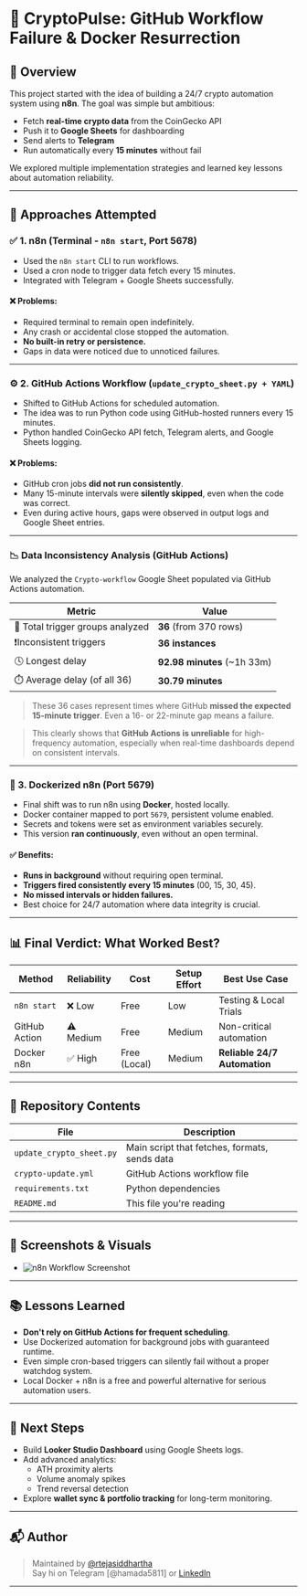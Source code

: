 # 🧠 CryptoPulse: GitHub Workflow Failure & Docker Resurrection

## 📌 Overview

This project started with the idea of building a 24/7 crypto automation system using **n8n**. The goal was simple but ambitious:

- Fetch **real-time crypto data** from the CoinGecko API
- Push it to **Google Sheets** for dashboarding
- Send alerts to **Telegram**
- Run automatically every **15 minutes** without fail

We explored multiple implementation strategies and learned key lessons about automation reliability.

---

## 🚀 Approaches Attempted

### ✅ 1. n8n (Terminal - `n8n start`, Port 5678)

- Used the `n8n start` CLI to run workflows.
- Used a cron node to trigger data fetch every 15 minutes.
- Integrated with Telegram + Google Sheets successfully.

#### ❌ Problems:
- Required terminal to remain open indefinitely.
- Any crash or accidental close stopped the automation.
- **No built-in retry or persistence.**
- Gaps in data were noticed due to unnoticed failures.

---

### ⚙️ 2. GitHub Actions Workflow (`update_crypto_sheet.py + YAML`)

- Shifted to GitHub Actions for scheduled automation.
- The idea was to run Python code using GitHub-hosted runners every 15 minutes.
- Python handled CoinGecko API fetch, Telegram alerts, and Google Sheets logging.

#### ❌ Problems:
- GitHub cron jobs **did not run consistently**.
- Many 15-minute intervals were **silently skipped**, even when the code was correct.
- Even during active hours, gaps were observed in output logs and Google Sheet entries.

---

### 📉 Data Inconsistency Analysis (GitHub Actions)

We analyzed the `Crypto-workflow` Google Sheet populated via GitHub Actions automation.

| Metric                          | Value                              |
|----------------------------------|-------------------------------------|
| 🔢 Total trigger groups analyzed | **36** (from 370 rows)             |
| ❗️Inconsistent triggers          | **36 instances**                   |
| 🕓 Longest delay                 | **92.98 minutes** (~1h 33m)        |
| ⏱️ Average delay (of all 36)     | **30.79 minutes**                  |

> These 36 cases represent times where GitHub **missed the expected 15-minute trigger**. Even a 16- or 22-minute gap means a failure.

> This clearly shows that **GitHub Actions is unreliable** for high-frequency automation, especially when real-time dashboards depend on consistent intervals.

---

### 🐳 3. Dockerized n8n (Port 5679)

- Final shift was to run n8n using **Docker**, hosted locally.
- Docker container mapped to port `5679`, persistent volume enabled.
- Secrets and tokens were set as environment variables securely.
- This version **ran continuously**, even without an open terminal.

#### ✅ Benefits:
- **Runs in background** without requiring open terminal.
- **Triggers fired consistently every 15 minutes** (00, 15, 30, 45).
- **No missed intervals or hidden failures.**
- Best choice for 24/7 automation where data integrity is crucial.

---

## 📊 Final Verdict: What Worked Best?

| Method        | Reliability | Cost         | Setup Effort | Best Use Case              |
|---------------|-------------|--------------|--------------|----------------------------|
| `n8n start`   | ❌ Low      | Free         | Low          | Testing & Local Trials     |
| GitHub Action | ⚠️ Medium  | Free         | Medium       | Non-critical automation    |
| Docker n8n    | ✅ High     | Free (Local) | Medium       | **Reliable 24/7 Automation** |

---

## 📁 Repository Contents

| File                    | Description                                |
|-------------------------|--------------------------------------------|
| `update_crypto_sheet.py`| Main script that fetches, formats, sends data |
| `crypto-update.yml`     | GitHub Actions workflow file                |
| `requirements.txt`      | Python dependencies                        |
| `README.md`             | This file you're reading                    |

---

## 📸 Screenshots & Visuals

- ![n8n Workflow Screenshot](n8n_workflow.png)

---

## 📚 Lessons Learned

- **Don't rely on GitHub Actions for frequent scheduling**.
- Use Dockerized automation for background jobs with guaranteed runtime.
- Even simple cron-based triggers can silently fail without a proper watchdog system.
- Local Docker + n8n is a free and powerful alternative for serious automation users.

---

## 🔮 Next Steps

- Build **Looker Studio Dashboard** using Google Sheets logs.
- Add advanced analytics:
  - ATH proximity alerts
  - Volume anomaly spikes
  - Trend reversal detection
- Explore **wallet sync & portfolio tracking** for long-term monitoring.

---

## 📬 Author

> Maintained by [@rtejasiddhartha](https://github.com/rtejasiddhartha/)  
> Say hi on Telegram [@hamada5811] or [LinkedIn](https://www.linkedin.com/in/rtejasiddhartha/)

---
